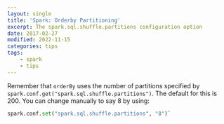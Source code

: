 ```yaml
---
layout: single
title: 'Spark: Orderby Partitioning'
excerpt: The spark.sql.shuffle.partitions configuration option
date: 2017-02-27
modified: 2022-11-15
categories: tips
tags:
    - spark
    - tips
---
```


Remember that `orderBy` uses the number of partitions specified by
`spark.conf.get("spark.sql.shuffle.partitions")`.
The default for this is 200. You can change manually to say 8 by using:

```python
spark.conf.set("spark.sql.shuffle.partitions", "8")`
```

